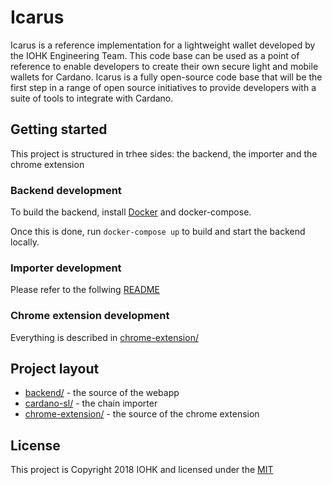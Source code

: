 # Icarus

Icarus is a reference implementation for a lightweight wallet developed by the
IOHK Engineering Team. This code base can be used as a point of reference to
enable developers to create their own secure light and mobile wallets for
Cardano.  Icarus is a fully open-source code base that will be the first step
in a range of open source initiatives to provide developers with a suite of
tools to integrate with Cardano.

## Getting started

This project is structured in trhee sides: the backend, the importer and the chrome extension

### Backend development

To build the backend, install [Docker](https://www.docker.com/get-started) and docker-compose.

Once this is done, run `docker-compose up` to build and start the backend locally.

### Importer development

Please refer to the follwing [README](https://github.com/atixlabs/project-icarus-importer/blob/icarus-master/blockchain-importer/README.md)

### Chrome extension development

Everything is described in [chrome-extension/](chrome-extension/#readme)

## Project layout

* [backend/](backend/#readme) - the source of the webapp
* [cardano-sl/](cardano-sl/#readme) - the chain importer
* [chrome-extension/](chrome-extension/#readme) - the source of the chrome extension


## License

This project is Copyright 2018 IOHK and licensed under the [MIT](LICENSE.md)
